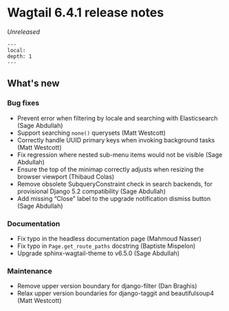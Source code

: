 # Wagtail 6.4.1 release notes

_Unreleased_

```{contents}
---
local:
depth: 1
---
```

## What's new

### Bug fixes

 * Prevent error when filtering by locale and searching with Elasticsearch (Sage Abdullah)
 * Support searching `none()` querysets (Matt Westcott)
 * Correctly handle UUID primary keys when invoking background tasks (Matt Westcott)
 * Fix regression where nested sub-menu items would not be visible (Sage Abdullah)
 * Ensure the top of the minimap correctly adjusts when resizing the browser viewport (Thibaud Colas)
 * Remove obsolete SubqueryConstraint check in search backends, for provisional Django 5.2 compatibility (Sage Abdullah)
 * Add missing “Close” label to the upgrade notification dismiss button (Sage Abdullah)

### Documentation

 * Fix typo in the headless documentation page (Mahmoud Nasser)
 * Fix typo in `Page.get_route_paths` docstring (Baptiste Mispelon)
 * Upgrade sphinx-wagtail-theme to v6.5.0 (Sage Abdullah)

### Maintenance

 * Remove upper version boundary for django-filter (Dan Braghis)
 * Relax upper version boundaries for django-taggit and beautifulsoup4 (Matt Westcott)
